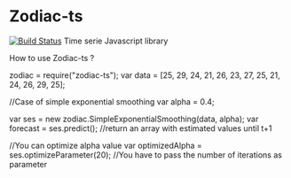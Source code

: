# Zodiac-ts
[![Build Status](https://travis-ci.org/antoinevastel/zodiac.svg?branch=master)](https://travis-ci.org/antoinevastel/zodiac)
Time serie Javascript library


How to use Zodiac-ts ?

zodiac = require("zodiac-ts");
var data = [25, 29, 24, 21, 26, 23, 27, 25, 21, 24, 26, 29, 25];

//Case of simple exponential smoothing
var alpha = 0.4;

var ses = new zodiac.SimpleExponentialSmoothing(data, alpha);
var forecast = ses.predict(); //return an array with estimated values until t+1

//You can optimize alpha value
var optimizedAlpha = ses.optimizeParameter(20); //You have to pass the number of iterations as parameter